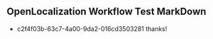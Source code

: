 ## OpenLocalization Workflow Test MarkDown
* c2f4f03b-63c7-4a00-9da2-016cd3503281 thanks!

<!--HONumber=Aug16_HO5-->



